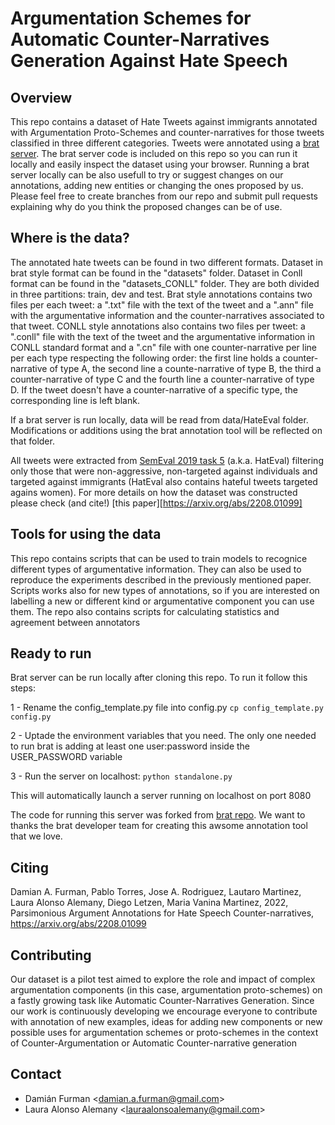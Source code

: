 # Argumentation Schemes for Automatic Counter-Narratives Generation Against Hate Speech #

## Overview ##
This repo contains a dataset of Hate Tweets against immigrants annotated with Argumentation Proto-Schemes and counter-narratives for those tweets classified in three different categories. Tweets were annotated using a [brat server][brat]. The brat server code is included on this repo so you can run it locally and easily inspect the dataset using your browser. Running a brat server locally can be also usefull to try or suggest changes on our annotations, adding new entities or changing the ones proposed by us. Please feel free to create branches from our repo and submit pull requests explaining why do you think the proposed changes can be of use.

[brat]:         http://brat.nlplab.org
[brat_repo]:    https://github.com/nlplab/brat/

## Where is the data? ##

The annotated hate tweets can be found in two different formats. Dataset in brat style format can be found in the "datasets" folder. Dataset in Conll format can be found in the "datasets_CONLL" folder. They are both divided in three partitions: train, dev and test. Brat style annotations contains two files per each tweet: a ".txt" file with the text of the tweet and a ".ann" file with the argumentative information and the counter-narratives associated to that tweet. CONLL style annotations also contains two files per tweet: a ".conll" file with the text of the tweet and the argumentative information in CONLL standard format and a ".cn" file with one counter-narrative per line per each type respecting the following order: the first line holds a counter-narrative of type A, the second line a counte-narrative of type B, the third a counter-narrative of type C and the fourth line a counter-narrative of type D. If the tweet doesn't have a counter-narrative of a specific type, the corresponding line is left blank.

If a brat server is run locally, data will be read from data/HateEval folder. Modifications or additions using the brat annotation tool will be reflected on that folder.

All tweets were extracted from [SemEval 2019 task 5] (a.k.a. HatEval) filtering only those that were non-aggressive, non-targeted against individuals and targeted against immigrants (HatEval also contains hateful tweets targeted agains women). For more details on how the dataset was constructed please check (and cite!) [this paper][https://arxiv.org/abs/2208.01099]

[SemEval 2019 task 5]:  https://aclanthology.org/S19-2007/

## Tools for using the data ##

This repo contains scripts that can be used to train models to recognice different types of argumentative information. They can also be used to reproduce the experiments described in the previously mentioned paper. Scripts works also for new types of annotations, so if you are interested on labelling a new or different kind or argumentative component you can use them. The repo also contains scripts for calculating statistics and agreement between annotators


## Ready to run ##
Brat server can be run locally after cloning this repo. To run it follow this steps:

1 - Rename the config_template.py file into config.py
    ``cp config_template.py config.py``
    
2 - Uptade the environment variables that you need. The only one needed to run brat is adding at least one user:password inside the USER_PASSWORD variable

3 - Run the server on localhost:
    ``python standalone.py``

This will automatically launch a server running on localhost on port 8080

The code for running this server was forked from [brat repo][brat_repo]. We want to thanks the brat developer team for creating this awsome annotation tool that we love.

## Citing ##

Damian A. Furman, Pablo Torres, Jose A. Rodriguez, Lautaro Martinez, Laura Alonso Alemany, Diego Letzen, Maria Vanina Martinez, 2022, Parsimonious Argument Annotations for Hate Speech Counter-narratives, https://arxiv.org/abs/2208.01099

## Contributing ##

Our dataset is a pilot test aimed to explore the role and impact of complex argumentation components (in this case, argumentation proto-schemes) on a fastly growing task like Automatic Counter-Narratives Generation. Since our work is continuously developing we encourage everyone to contribute with annotation of new examples, ideas for adding new components or new possible uses for argumentation schemes or proto-schemes in the context of Counter-Argumentation or Automatic Counter-narrative generation

## Contact ##

* Damián Furman       &lt;damian.a.furman@gmail.com&gt;
* Laura Alonso Alemany     &lt;lauraalonsoalemany@gmail.com&gt;
